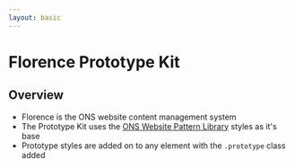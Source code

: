 ```yaml
---
layout: basic
---
```


# Florence Prototype Kit

## Overview
- Florence is the ONS website content management system
- The Prototype Kit uses the [ONS Website Pattern Library](http://onsdigital.github.io/ons-pattern-library-starter) styles as it's base
- Prototype styles are added on to any element with the `.prototype` class added
